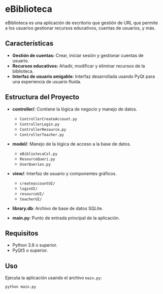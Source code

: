 # eBiblioteca

eBiblioteca es una aplicación de escritorio que gestión de URL que permite a los usuarios gestionar recursos educativos, cuentas de usuarios, y más.

## Características

- **Gestión de cuentas:** Crear, iniciar sesión y gestionar cuentas de usuario.
- **Recursos educativos:** Añadir, modificar y eliminar recursos de la biblioteca.
- **Interfaz de usuario amigable:** Interfaz desarrollada usando PyQt para una experiencia de usuario fluida.

## Estructura del Proyecto

- **controller/**: Contiene la lógica de negocio y manejo de datos.
  - `ControllerCreateAccount.py`
  - `ControllerLogin.py`
  - `ControllerResource.py`
  - `ControllerTeacher.py`

- **model/**: Manejo de la lógica de acceso a la base de datos.
  - `eBibliotecaCol.py`
  - `ResourceQueri.py`
  - `UserQueries.py`

- **view/**: Interfaz de usuario y componentes gráficos.
  - `createaccountUI/`
  - `loginUI/`
  - `resourceUI/`
  - `teacherUI/`

- **library.db**: Archivo de base de datos SQLite.

- **main.py**: Punto de entrada principal de la aplicación.

## Requisitos

- Python 3.8 o superior.
- PyQt5 o superior.

## Uso

Ejecuta la aplicación usando el archivo `main.py`:

```bash
python main.py
